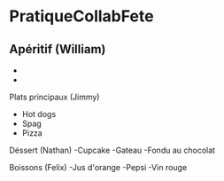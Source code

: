 # PratiqueCollabFete

Apéritif (William)
-
-
-

Plats principaux (Jimmy)
- Hot dogs
- Spag
- Pizza

Déssert (Nathan)
-Cupcake
-Gateau
-Fondu au chocolat

Boissons (Felix)
-Jus d'orange
-Pepsi
-Vin rouge